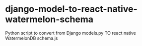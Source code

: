 # django-model-to-react-native-watermelon-schema
Python script to convert  from  Django models.py  TO  react native WatermelonDB schema.js
